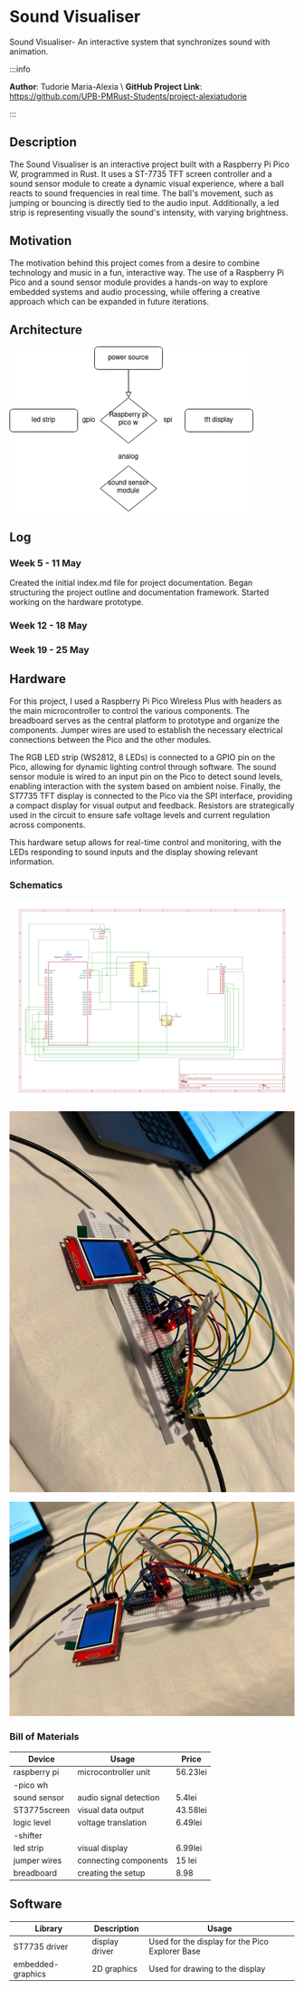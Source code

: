 
# Sound Visualiser
 Sound Visualiser- An interactive system that synchronizes sound with animation.

:::info 

**Author**: Tudorie Maria-Alexia \ 
**GitHub Project Link**: https://github.com/UPB-PMRust-Students/project-alexiatudorie

:::

## Description

The Sound Visualiser is an interactive project built with a Raspberry Pi Pico W, programmed in Rust. It uses a ST-7735 TFT screen controller and a sound sensor module to create a dynamic visual experience, where a ball reacts to sound frequencies in real time. The ball's movement, such as jumping or bouncing is directly tied to the audio input. Additionally, a led strip is representing visually the sound's intensity, with varying brightness.

## Motivation

The motivation behind this project comes from a desire to combine technology and music in a fun, interactive way. The use of a Raspberry Pi Pico and a sound sensor module provides a hands-on way to explore embedded systems and audio processing, while offering a creative approach which can be expanded in future iterations.

## Architecture 

![My Diagram](ARCHITECTURE.webp)

## Log



### Week 5 - 11 May
Created the initial index.md file for project documentation.
Began structuring the project outline and documentation framework.
Started working on the hardware prototype.

### Week 12 - 18 May

### Week 19 - 25 May

## Hardware
 For this project, I used a Raspberry Pi Pico Wireless Plus with headers as the main microcontroller to control the various components. The breadboard serves as the central platform to prototype and organize the components. Jumper wires are used to establish the necessary electrical connections between the Pico and the other modules.

The RGB LED strip (WS2812, 8 LEDs) is connected to a GPIO pin on the Pico, allowing for dynamic lighting control through software. The sound sensor module is wired to an input pin on the Pico to detect sound levels, enabling interaction with the system based on ambient noise. Finally, the ST7735 TFT display is connected to the Pico via the SPI interface, providing a compact display for visual output and feedback. Resistors are strategically used in the circuit to ensure safe voltage levels and current regulation across components.

This hardware setup allows for real-time control and monitoring, with the LEDs responding to sound inputs and the display showing relevant information.

### Schematics

![My schematic](kicad_scheme.svg)

![Hardware](POZA.webp)

![Hardware2](POZAA.webp)

### Bill of Materials



| Device     | Usage                 | Price  |
|------------|-----------------------|------- |
|raspberry pi|microcontroller unit   |56.23lei|
| -pico wh   |                       |        |
|sound sensor|audio signal detection |5.4lei  |
|ST3775screen|visual data output     |43.58lei|
|logic level |voltage translation    |6.49lei |
|-shifter    |                       |        |
|led strip   | visual display        |6.99lei |
|jumper wires|connecting components  |15 lei  |
|breadboard  | creating the setup    |8.98    |





## Software

| Library           | Description  | Usage                                           |
|-------------------|------------- |-------------------------------------------------|
| ST7735 driver     |display driver| Used for the display for the Pico Explorer Base |
| embedded-graphics |2D graphics   | Used for drawing to the display                 |




<!--
## Links


..
-->

